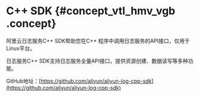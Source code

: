 # C++ SDK {#concept_vtl_hmv_vgb .concept}

阿里云日志服务C++ SDK帮助您在C++ 程序中调用日志服务的API接口，仅用于Linux平台。

日志服务C++ SDK支持日志服务全量API接口，提供资源创建、数据读写等多种功能。

GitHub地址：[https://github.com/aliyun/aliyun-log-cpp-sdk](https://github.com/aliyun/aliyun-log-cpp-sdk)


